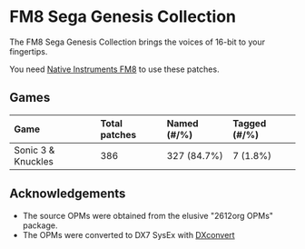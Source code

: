 # FM8 Sega Genesis Collection

The FM8 Sega Genesis Collection brings the voices of 16-bit to your fingertips.

You need [Native Instruments FM8](http://www.native-instruments.com/en/products/komplete/synths-samplers/fm8/pricing/)
to use these patches.

## Games

| Game               | Total patches |  Named (#/%) | Tagged (#/%) |
| :----------------- | :------------ |  :---------- | :----------- |
| Sonic 3 & Knuckles | 386           |  327 (84.7%) | 7 (1.8%)     |

## Acknowledgements

* The source OPMs were obtained from the elusive "2612org OPMs" package.
* The OPMs were converted to DX7 SysEx with [DXconvert](http://dxconvert.martintarenskeen.nl/)
